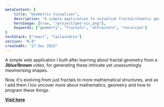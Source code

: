 ```yaml
---
metaContent: {
    title: "Geometric Visualizer",
    description: "A simple application to visualize fractal/chaotic geometry.",
    heroImage: [true, "/project/geo-vis.png"],
    keywords: ["geometry", "fractals", "attractors", "recursion"]
}
techStack: ["react", "tailwindcss"]
version: "0.8"
createdAt: "27 Dec 2023"
---
```


A simple web application I built after learning about fractal geometry from a **_3blue1brown_** video, for generating these intricate yet unassumingly mesmerising shapes.

Now, it's evolving from just fractals to more mathematical structures, and as I add them I too uncover more about mathematics, geometry and how to program these things.

**[Visit here](https://xenitane.xyz/geo-vis)**
